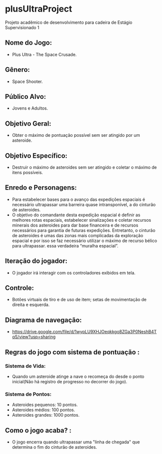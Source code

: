# plusUltraProject
Projeto acadêmico de desenvolvimento para cadeira de Estágio Supervisionado 1
## Nome do Jogo:
* Plus Ultra - The Space Crusade.
## Gênero: 
* Space Shooter.
## Público Alvo: 
* Jovens e Adultos.
## Objetivo Geral: 
* Obter o máximo de pontuação possível sem ser atingido por um asteroide.
## Objetivo Específico: 
* Destruir o máximo de asteroides sem ser atingido e coletar o máximo de itens possíveis.
## Enredo e Personagens: 
* Para estabelecer bases para o avanço das expedições espaciais é necessário ultrapassar 
  uma barreira quase intransponível, a do cinturão de asteroides. 
* O objetivo do comandante desta expedição espacial é definir as melhores rotas espaciais, estabelecer sinalizações e coletar recursos     minerais dos asteroides para dar base financeira e de recursos necessários para garantia de futuras expedições. Entretanto, o cinturão   de asteroides é umas das zonas mais complicadas da exploração espacial e por isso se faz necessário utilizar o máximo de recurso         bélico para ultrapassar. 
  essa verdadeira “muralha espacial”.
## Iteração do jogador: 
* O jogador irá interagir com os controladores exibidos em tela.
## Controle: 
* Botões virtuais de tiro e de uso de item; setas de movimentação de direita e esquerda.
## Diagrama de navegação: 
* https://drive.google.com/file/d/1wypLU9XHJOeqkkgo8ZGa3P0NeshB4TqS/view?usp=sharing
## Regras do jogo com sistema de pontuação : 
### Sistema de Vida: 
* Quando um asteroide atinge a nave o recomeça do desde o ponto inicial(Não há registro de progresso no decorrer do jogo).
### Sistema de Pontos: 
* Asteroides pequenos: 10 pontos.
* Asteroides médios:  100 pontos.
* Asteroides grandes: 1000 pontos.
## Como o jogo acaba? : 
* O jogo encerra quando ultrapassar uma "linha de chegada" que determina o fim do cinturão de asteroides.
